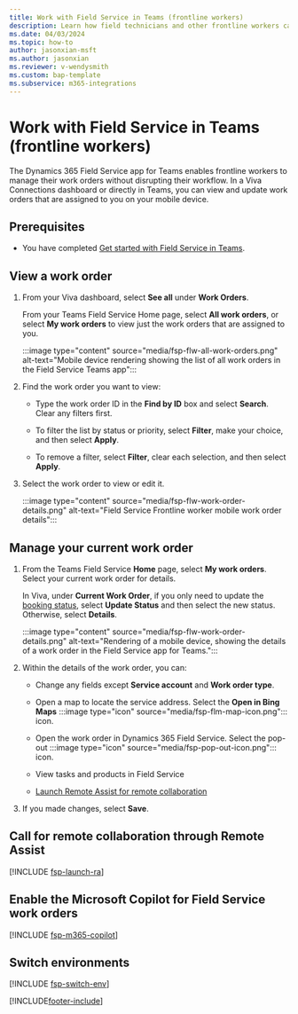 ```yaml
---
title: Work with Field Service in Teams (frontline workers)
description: Learn how field technicians and other frontline workers can use the Dynamics 365 Field Service Teams app to view and update work orders in Teams on their mobile devices.
ms.date: 04/03/2024
ms.topic: how-to
author: jasonxian-msft
ms.author: jasonxian
ms.reviewer: v-wendysmith
ms.custom: bap-template
ms.subservice: m365-integrations
---
```


# Work with Field Service in Teams (frontline workers)

The Dynamics 365 Field Service app for Teams enables frontline workers to manage their work orders without disrupting their workflow. In a Viva Connections dashboard or directly in Teams, you can view and update work orders that are assigned to you on your mobile device.

## Prerequisites

- You have completed [Get started with Field Service in Teams](flw-teams-worker-get-started.md).

## View a work order

1. From your Viva dashboard, select **See all** under **Work Orders**.

   From your Teams Field Service Home page, select **All work orders**, or select **My work orders** to view just the work orders that are assigned to you.

   :::image type="content" source="media/fsp-flw-all-work-orders.png" alt-text="Mobile device rendering showing the list of all work orders in the Field Service Teams app":::

1. Find the work order you want to view:

   - Type the work order ID in the **Find by ID** box and select **Search**. Clear any filters first.

   - To filter the list by status or priority, select **Filter**, make your choice, and then select **Apply**.

   - To remove a filter, select **Filter**, clear each selection, and then select **Apply**.

1. Select the work order to view or edit it.

   :::image type="content" source="media/fsp-flw-work-order-details.png" alt-text="Field Service Frontline worker mobile work order details":::

## Manage your current work order

1. From the Teams Field Service **Home** page, select **My work orders**. Select your current work order for details.

   In Viva, under **Current Work Order**, if you only need to update the [booking status](work-order-status-booking-status.md), select **Update Status** and then select the new status. Otherwise, select **Details**.

   :::image type="content" source="media/fsp-flw-work-order-details.png" alt-text="Rendering of a mobile device, showing the details of a work order in the Field Service app for Teams.":::

1. Within the details of the work order, you can:

   - Change any fields except **Service account** and **Work order type**.

   - Open a map to locate the service address. Select the **Open in Bing Maps** :::image type="icon" source="media/fsp-flm-map-icon.png"::: icon.

   - Open the work order in Dynamics 365 Field Service. Select the pop-out :::image type="icon" source="media/fsp-pop-out-icon.png"::: icon.

   - View tasks and products in Field Service

   - [Launch Remote Assist for remote collaboration](#call-for-remote-collaboration-through-remote-assist)

1. If you made changes, select **Save**.

## Call for remote collaboration through Remote Assist

[!INCLUDE [fsp-launch-ra](../includes/fsp-launch-ra.md)]

## Enable the Microsoft Copilot for Field Service work orders

[!INCLUDE [fsp-m365-copilot](../includes/fsp-m365-copilot.md)]

## Switch environments

[!INCLUDE [fsp-switch-env](../includes/fsp-switch-env.md)]


[!INCLUDE[footer-include](../includes/footer-banner.md)]
